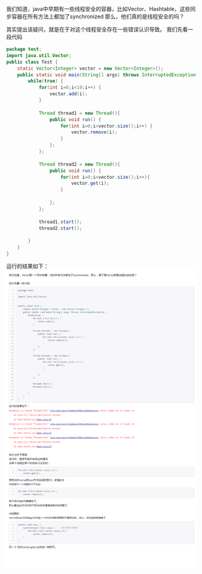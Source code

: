 我们知道，java中早期有一些线程安全的容器，比如Vector、Hashtable，这些同步容器在所有方法上都加了synchronized
那么，他们真的是线程安全的吗？

其实提出该疑问，就是在于对这个线程安全存在一些错误认识导致。
我们先看一段代码
```java
package test;
import java.util.Vector;
public class Test {
    static Vector<Integer> vector = new Vector<Integer>();
    public static void main(String[] args) throws InterruptedException {
        while(true) {
            for(int i=0;i<10;i++) {
            	vector.add(i);	
            }
            
            Thread thread1 = new Thread(){
                public void run() {
                    for(int i=0;i<vector.size();i++) {
                        vector.remove(i);
                    }
                };
            };
            
            Thread thread2 = new Thread(){
                public void run() {
                    for(int i=0;i<vector.size();i++){
                    	vector.get(i);
                    }
                        
                };
            };
            
            thread1.start();
            thread2.start();
            
        }
    }
}
```
运行的结果如下：
![](/chapter6/621.png)


